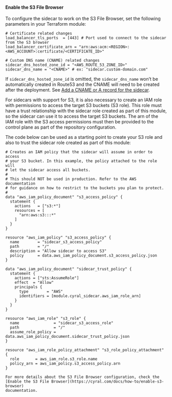 #### Enable the S3 File Browser

To configure the sidecar to work on the S3 File Browser, set the following parameters in your Terraform module:

  ```
  # Certificate related changes
  load_balancer_tls_ports  = [443] # Port used to connect to the sidecar from the S3 browser
  load_balancer_certificate_arn = "arn:aws:acm:<REGION>:<AWS_ACCOUNT>:certificate/<CERTIFICATE_ID>"
  
  # Custom DNS name (CNAME) related changes
  sidecar_dns_hosted_zone_id = "<AWS_ROUTE_53_ZONE_ID>"
  sidecar_dns_name = "<CNAME>" # ex: "sidecar.custom-domain.com"
  ```

If `sidecar_dns_hosted_zone_id` is omitted, the `sidecar_dns_name` won’t
be automatically created in Route53 and the CNAME will need to be
created after the deployment. See [Add a CNAME or A record for
the sidecar](https://cyral.com/docs/sidecars/manage/alias).

For sidecars with support for S3, it is also necessary to create an IAM
role with permissions to access the target S3 buckets (S3 role). This role must
have a trust relationship with the sidecar role created as part of this module,
so the sidecar can use it to access the target S3 buckets. The arn of the IAM
role with the S3 access permissions must then be provided to the 
control plane as part of the repository configuration.

The code below can be used as a starting point to
create your S3 role and also to trust the sidecar role created as part
of this module:

```hcl
# Creates an IAM policy that the sidecar will assume in order to access
# your S3 bucket. In this example, the policy attached to the role will
# let the sidecar access all buckets.
#
# This should NOT be used in production. Refer to the AWS documentation
# for guidance on how to restrict to the buckets you plan to protect.
#
data "aws_iam_policy_document" "s3_access_policy" {
  statement {
    actions   = ["s3:*"]
    resources = [
      "arn:aws:s3:::*"
    ]
  }
}

resource "aws_iam_policy" "s3_access_policy" {
  name        = "sidecar_s3_access_policy"
  path        = "/"
  description = "Allow sidecar to access S3"
  policy      = data.aws_iam_policy_document.s3_access_policy.json
}

data "aws_iam_policy_document" "sidecar_trust_policy" {
  statement {
    actions = ["sts:AssumeRole"]
    effect  = "Allow"
    principals {
      type        = "AWS"
      identifiers = [module.cyral_sidecar.aws_iam_role_arn]
    }
  }
}

resource "aws_iam_role" "s3_role" {
  name               = "sidecar_s3_access_role"
  path               = "/"
  assume_role_policy = data.aws_iam_policy_document.sidecar_trust_policy.json
}

resource "aws_iam_role_policy_attachment" "s3_role_policy_attachment" {
  role       = aws_iam_role.s3_role.name
  policy_arn = aws_iam_policy.s3_access_policy.arn
}

For more details about the S3 File Browser configuration, check the 
[Enable the S3 File Browser](https://cyral.com/docs/how-to/enable-s3-browser) 
documentation.
